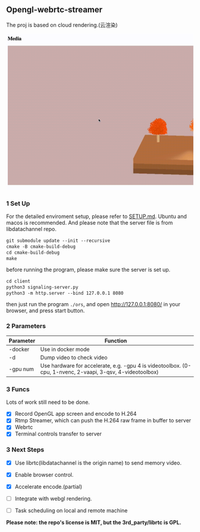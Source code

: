 ## Opengl-webrtc-streamer

The proj is based on cloud rendering.(云渲染)

![](./docs/demo.gif)

### 1 Set Up 
For the detailed enviroment setup, please refer to [SETUP.md](./docs/setup.md).
Ubuntu and macos is recommended.
And please note that the server file is from libdatachannel repo.

```shell
git submodule update --init --recursive
cmake -B cmake-build-debug
cd cmake-build-debug
make
```
before running the program, please make sure the server is set up. 
```shell
cd client
python3 signaling-server.py
python3 -m http.server --bind 127.0.0.1 8080
```
then just run the program `./ors`, and open http://127.0.0.1:8080/ in your browser, and press start button.

### 2 Parameters

| Parameter | Function                                                     |
| --------- | ------------------------------------------------------------ |
| -docker   | Use in docker mode                                           |
| -d        | Dump video to check video                                    |
| -gpu num  | Use hardware for accelerate, e.g. -gpu 4 is videotoolbox. (0-cpu, 1-nvenc, 2-vaapi, 3-qsv, 4-videotoolbox) |


### 3 Funcs

Lots of work still need to be done.

- [x] Record OpenGL app screen and encode to H.264
- [x] Rtmp Streamer, which can push the H.264 raw frame in buffer to server
- [x] Webrtc
- [x] Terminal controls transfer to server

### 3 Next Steps
- [x] Use librtc(libdatachannel is the origin name) to send memory video.
- [x] Enable browser control.
- [x] Accelerate encode.(partial)
- [ ] Integrate with webgl rendering.
- [ ] Task scheduling on local and remote machine


**Please note: the repo's license is MIT, but the 3rd_party/librtc is GPL.**

